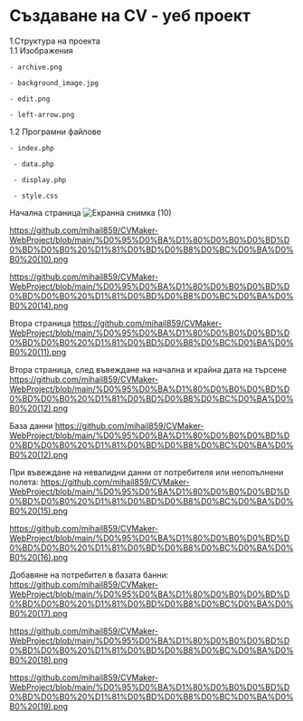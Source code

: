 # Създаване на СV - уеб проект
1.Структура на проекта  
  1.1 Изображения 
	
	- archive.png

	- background_image.jpg

	- edit.png
	
	- left-arrow.png
									
   1.2 Програмни файлове 
	 
	- index.php

	 - data.php
	 
	 - display.php
	 
	 - style.css

  
Начална страница
![Екранна снимка (10)](https://github.com/mihail859/CVMaker-WebProject/assets/135510186/594865d0-2cd7-4c2b-818c-1240118235ba)

https://github.com/mihail859/CVMaker-WebProject/blob/main/%D0%95%D0%BA%D1%80%D0%B0%D0%BD%D0%BD%D0%B0%20%D1%81%D0%BD%D0%B8%D0%BC%D0%BA%D0%B0%20(10).png


https://github.com/mihail859/CVMaker-WebProject/blob/main/%D0%95%D0%BA%D1%80%D0%B0%D0%BD%D0%BD%D0%B0%20%D1%81%D0%BD%D0%B8%D0%BC%D0%BA%D0%B0%20(14).png



Втора страница
https://github.com/mihail859/CVMaker-WebProject/blob/main/%D0%95%D0%BA%D1%80%D0%B0%D0%BD%D0%BD%D0%B0%20%D1%81%D0%BD%D0%B8%D0%BC%D0%BA%D0%B0%20(11).png

Втора страница, след въвеждане на начална и крайна дата на търсене
https://github.com/mihail859/CVMaker-WebProject/blob/main/%D0%95%D0%BA%D1%80%D0%B0%D0%BD%D0%BD%D0%B0%20%D1%81%D0%BD%D0%B8%D0%BC%D0%BA%D0%B0%20(12).png


База данни
https://github.com/mihail859/CVMaker-WebProject/blob/main/%D0%95%D0%BA%D1%80%D0%B0%D0%BD%D0%BD%D0%B0%20%D1%81%D0%BD%D0%B8%D0%BC%D0%BA%D0%B0%20(12).png

При въвеждане на невалидни данни от потребителя или непопълнени полета:
https://github.com/mihail859/CVMaker-WebProject/blob/main/%D0%95%D0%BA%D1%80%D0%B0%D0%BD%D0%BD%D0%B0%20%D1%81%D0%BD%D0%B8%D0%BC%D0%BA%D0%B0%20(15).png


https://github.com/mihail859/CVMaker-WebProject/blob/main/%D0%95%D0%BA%D1%80%D0%B0%D0%BD%D0%BD%D0%B0%20%D1%81%D0%BD%D0%B8%D0%BC%D0%BA%D0%B0%20(16).png

Добавяне на потребител в базата банни:
https://github.com/mihail859/CVMaker-WebProject/blob/main/%D0%95%D0%BA%D1%80%D0%B0%D0%BD%D0%BD%D0%B0%20%D1%81%D0%BD%D0%B8%D0%BC%D0%BA%D0%B0%20(17).png


https://github.com/mihail859/CVMaker-WebProject/blob/main/%D0%95%D0%BA%D1%80%D0%B0%D0%BD%D0%BD%D0%B0%20%D1%81%D0%BD%D0%B8%D0%BC%D0%BA%D0%B0%20(18).png


https://github.com/mihail859/CVMaker-WebProject/blob/main/%D0%95%D0%BA%D1%80%D0%B0%D0%BD%D0%BD%D0%B0%20%D1%81%D0%BD%D0%B8%D0%BC%D0%BA%D0%B0%20(19).png



 
  
                         
